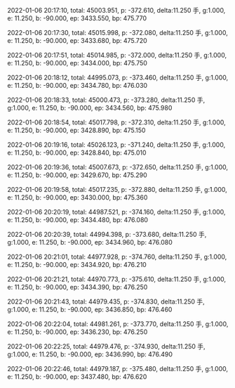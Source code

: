 2022-01-06 20:17:10, total: 45003.951, p: -372.610, delta:11.250 手, g:1.000, e: 11.250, b: -90.000, ep: 3433.550, bp: 475.770

2022-01-06 20:17:30, total: 45015.998, p: -372.080, delta:11.250 手, g:1.000, e: 11.250, b: -90.000, ep: 3433.680, bp: 475.720

2022-01-06 20:17:51, total: 45014.985, p: -372.000, delta:11.250 手, g:1.000, e: 11.250, b: -90.000, ep: 3434.000, bp: 475.750

2022-01-06 20:18:12, total: 44995.073, p: -373.460, delta:11.250 手, g:1.000, e: 11.250, b: -90.000, ep: 3434.780, bp: 476.030

2022-01-06 20:18:33, total: 45000.473, p: -373.280, delta:11.250 手, g:1.000, e: 11.250, b: -90.000, ep: 3434.560, bp: 475.980

2022-01-06 20:18:54, total: 45017.798, p: -372.310, delta:11.250 手, g:1.000, e: 11.250, b: -90.000, ep: 3428.890, bp: 475.150

2022-01-06 20:19:16, total: 45026.123, p: -371.240, delta:11.250 手, g:1.000, e: 11.250, b: -90.000, ep: 3428.840, bp: 475.010

2022-01-06 20:19:36, total: 45007.673, p: -372.650, delta:11.250 手, g:1.000, e: 11.250, b: -90.000, ep: 3429.670, bp: 475.290

2022-01-06 20:19:58, total: 45017.235, p: -372.880, delta:11.250 手, g:1.000, e: 11.250, b: -90.000, ep: 3430.000, bp: 475.360

2022-01-06 20:20:19, total: 44987.521, p: -374.160, delta:11.250 手, g:1.000, e: 11.250, b: -90.000, ep: 3434.480, bp: 476.080

2022-01-06 20:20:39, total: 44994.398, p: -373.680, delta:11.250 手, g:1.000, e: 11.250, b: -90.000, ep: 3434.960, bp: 476.080

2022-01-06 20:21:01, total: 44977.928, p: -374.760, delta:11.250 手, g:1.000, e: 11.250, b: -90.000, ep: 3434.920, bp: 476.210

2022-01-06 20:21:21, total: 44970.773, p: -375.610, delta:11.250 手, g:1.000, e: 11.250, b: -90.000, ep: 3434.390, bp: 476.250

2022-01-06 20:21:43, total: 44979.435, p: -374.830, delta:11.250 手, g:1.000, e: 11.250, b: -90.000, ep: 3436.850, bp: 476.460

2022-01-06 20:22:04, total: 44981.261, p: -373.770, delta:11.250 手, g:1.000, e: 11.250, b: -90.000, ep: 3436.230, bp: 476.250

2022-01-06 20:22:25, total: 44979.476, p: -374.930, delta:11.250 手, g:1.000, e: 11.250, b: -90.000, ep: 3436.990, bp: 476.490

2022-01-06 20:22:46, total: 44979.187, p: -375.480, delta:11.250 手, g:1.000, e: 11.250, b: -90.000, ep: 3437.480, bp: 476.620